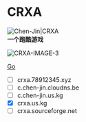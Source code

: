 # CRXA
![Chen-Jin|CRXA](https://img.shields.io/badge/Chen--Jin-CRXA-blue)
<br>
**一个跑酷游戏**
<br>
<!--![CRXA-IMAGE](https://crxa.78912345.xyz/favicon.ico)-->
<!--![CRXA-IMAGE-2](http://c.chen-jin.cloudns.be/favicon.ico)-->
![CRXA-IMAGE-3](https://crxa.us.kg/favicon.ico1)
<br>
<!--~~[立即访问](https://crxa.78912345.xyz/)~~-->
[Go](http://crxa.us.kg)
- [ ] crxa.78912345.xyz
- [ ] c.chen-jin.cloudns.be
- [ ] c.chen-jin.us.kg
- [x] crxa.us.kg
- [ ] crxa.sourceforge.net

